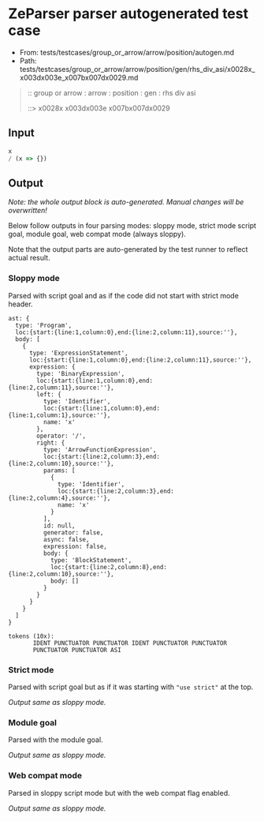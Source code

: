 # ZeParser parser autogenerated test case

- From: tests/testcases/group_or_arrow/arrow/position/autogen.md
- Path: tests/testcases/group_or_arrow/arrow/position/gen/rhs_div_asi/x0028x_x003dx003e_x007bx007dx0029.md

> :: group or arrow : arrow : position : gen : rhs div asi
>
> ::> x0028x x003dx003e x007bx007dx0029

## Input


`````js
x 
/ (x => {})
`````

## Output

_Note: the whole output block is auto-generated. Manual changes will be overwritten!_

Below follow outputs in four parsing modes: sloppy mode, strict mode script goal, module goal, web compat mode (always sloppy).

Note that the output parts are auto-generated by the test runner to reflect actual result.

### Sloppy mode

Parsed with script goal and as if the code did not start with strict mode header.

`````
ast: {
  type: 'Program',
  loc:{start:{line:1,column:0},end:{line:2,column:11},source:''},
  body: [
    {
      type: 'ExpressionStatement',
      loc:{start:{line:1,column:0},end:{line:2,column:11},source:''},
      expression: {
        type: 'BinaryExpression',
        loc:{start:{line:1,column:0},end:{line:2,column:11},source:''},
        left: {
          type: 'Identifier',
          loc:{start:{line:1,column:0},end:{line:1,column:1},source:''},
          name: 'x'
        },
        operator: '/',
        right: {
          type: 'ArrowFunctionExpression',
          loc:{start:{line:2,column:3},end:{line:2,column:10},source:''},
          params: [
            {
              type: 'Identifier',
              loc:{start:{line:2,column:3},end:{line:2,column:4},source:''},
              name: 'x'
            }
          ],
          id: null,
          generator: false,
          async: false,
          expression: false,
          body: {
            type: 'BlockStatement',
            loc:{start:{line:2,column:8},end:{line:2,column:10},source:''},
            body: []
          }
        }
      }
    }
  ]
}

tokens (10x):
       IDENT PUNCTUATOR PUNCTUATOR IDENT PUNCTUATOR PUNCTUATOR
       PUNCTUATOR PUNCTUATOR ASI
`````

### Strict mode

Parsed with script goal but as if it was starting with `"use strict"` at the top.

_Output same as sloppy mode._

### Module goal

Parsed with the module goal.

_Output same as sloppy mode._

### Web compat mode

Parsed in sloppy script mode but with the web compat flag enabled.

_Output same as sloppy mode._
